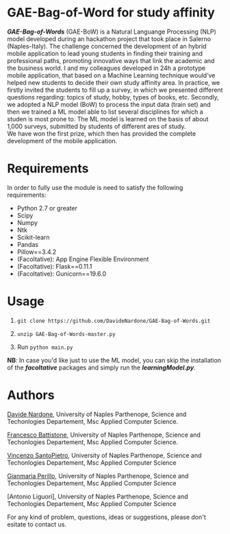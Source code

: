 # GAE-Bag-of-Word for study affinity

**_GAE-Bag-of-Words_** (GAE-BoW) is a Natural Languange Processing (NLP) model developed during an hackathon project that took place in Salerno (Naples-Italy). The challenge concerned the development of an hybrid mobile application to lead young students in finding their training and professional paths, promoting innovative ways that link the academic and the business world. I and my colleagues developed in 24h a prototype mobile application, that based on a Machine Learning technique would’ve helped new students to decide their own study affinity area. In practice, we firstly invited the students to fill up a survey, in which we presented different questions regarding: topics of study, hobby, types of books, etc. Secondly, we adopted a NLP model (BoW) to process the input data (train set) and then we trained a ML model able to list several disciplines for which a studen is most prone to. The ML model is learned on the basis of about 1,000 surveys, submitted by students of different ares of study. <br>
We have won the first prize, which then has provided the complete development of the mobile application.

# Requirements

In order to fully use the module is need to satisfy the following requirements:

- Python 2.7 or greater <br>
- Scipy
- Numpy
- Ntk
- Scikit-learn
- Pandas
- Pillow==3.4.2
- (Facoltative): App Engine Flexible Environment
- (Facoltative): Flask==0.11.1
- (Facoltative): Gunicorn==19.6.0

# Usage

1. `git clone https://github.com/DavideNardone/GAE-Bag-of-Words.git` <br>

2. `unzip GAE-Bag-of-Words-master.py`

3. Run `python main.py` <br>

**NB**: In case you'd like just to use the ML model, you can skip the installation of the **_facoltative_** packages and simply run the **_learningModel.py_**.

# Authors

[Davide Nardone](https://www.linkedin.com/in/davide-nardone-127428102/), University of Naples Parthenope, Science and Techonlogies Departement, Msc Applied Computer Science.
  
[Francesco Battistone](https://www.linkedin.com/in/francesco-battistone-324308120/), University of Naples Parthenope, Science and Techonlogies Departement, Msc Applied Computer Science.
  
[Vincenzo SantoPietro](https://www.linkedin.com/in/vincenzosantopietro/), University of Naples Parthenope, Science and Techonlogies Departement, Msc Applied Computer Science

[Gianmaria Perillo](https://www.linkedin.com/in/gianmaria-perillo-b04679138/), University of Naples Parthenope, Science and Techonlogies Departement, Msc Applied Computer Science

[Antonio Liguori], University of Naples Parthenope, Science and Techonlogies Departement, Msc Applied Computer Science

For any kind of problem, questions, ideas or suggestions, please don't esitate to contact us.
